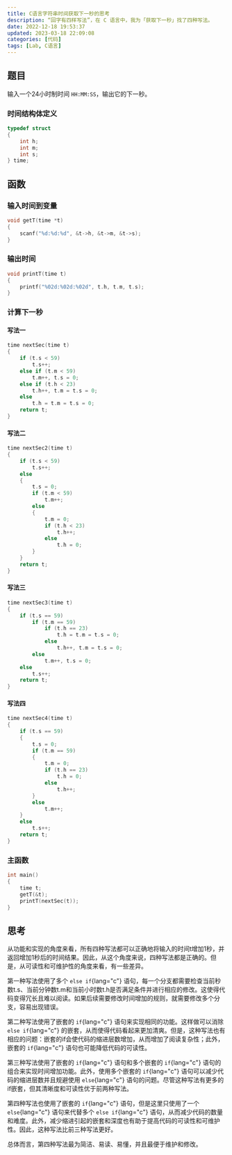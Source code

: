 ```yaml
---
title: C语言字符串时间获取下一秒的思考
description: “回字有四样写法”，在 C 语言中，我为「获取下一秒」找了四种写法。
date: 2022-12-18 19:53:37
updated: 2023-03-18 22:09:08
categories: [代码]
tags: [Lab, C语言]
---
```


## 题目

输入一个24小时制时间 `HH:MM:SS`，输出它的下一秒。

### 时间结构体定义

```c
typedef struct
{
    int h;
    int m;
    int s;
} time;
```

## 函数

### 输入时间到变量

```c
void getT(time *t)
{
    scanf("%d:%d:%d", &t->h, &t->m, &t->s);
}
```

### 输出时间

```c
void printT(time t)
{
    printf("%02d:%02d:%02d", t.h, t.m, t.s);
}
```

### 计算下一秒

#### 写法一

```c
time nextSec(time t)
{
    if (t.s < 59)
        t.s++;
    else if (t.m < 59)
        t.m++, t.s = 0;
    else if (t.h < 23)
        t.h++, t.m = t.s = 0;
    else
        t.h = t.m = t.s = 0;
    return t;
}
```

#### 写法二

```c
time nextSec2(time t)
{
    if (t.s < 59)
        t.s++;
    else
    {
        t.s = 0;
        if (t.m < 59)
            t.m++;
        else
        {
            t.m = 0;
            if (t.h < 23)
                t.h++;
            else
                t.h = 0;
        }
    }
    return t;
}
```

#### 写法三

```c
time nextSec3(time t)
{
    if (t.s == 59)
        if (t.m == 59)
            if (t.h == 23)
                t.h = t.m = t.s = 0;
            else
                t.h++, t.m = t.s = 0;
        else
            t.m++, t.s = 0;
    else
        t.s++;
    return t;
}
```

#### 写法四

```c
time nextSec4(time t)
{
    if (t.s == 59)
    {
        t.s = 0;
        if (t.m == 59)
        {
            t.m = 0;
            if (t.h == 23)
                t.h = 0;
            else
                t.h++;
        }
        else
            t.m++;
    }
    else
        t.s++;
    return t;
}
```

### 主函数

```c
int main()
{
    time t;
    getT(&t);
    printT(nextSec(t));
}
```

## 思考

从功能和实现的角度来看，所有四种写法都可以正确地将输入的时间t增加1秒，并返回增加1秒后的时间结果。因此，从这个角度来说，四种写法都是正确的。但是，从可读性和可维护性的角度来看，有一些差异。

第一种写法使用了多个 `else if`{lang="c"} 语句，每一个分支都需要检查当前秒数t.s、当前分钟数t.m和当前小时数t.h是否满足条件并进行相应的修改。这使得代码变得冗长且难以阅读。如果后续需要修改时间增加的规则，就需要修改多个分支，容易出现错误。

第二种写法使用了嵌套的 `if`{lang="c"} 语句来实现相同的功能。这样做可以消除 `else if`{lang="c"} 的嵌套，从而使得代码看起来更加清爽。但是，这种写法也有相应的问题：嵌套的if会使代码的缩进层数增加，从而增加了阅读复杂性；此外，嵌套的 `if`{lang="c"} 语句也可能降低代码的可读性。

第三种写法使用了嵌套的 `if`{lang="c"} 语句和多个嵌套的 `if`{lang="c"} 语句的组合来实现时间增加功能。此外，使用多个嵌套的 `if`{lang="c"} 语句可以减少代码的缩进层数并且规避使用 `else`{lang="c"} 语句的问题。尽管这种写法有更多的if嵌套，但其清晰度和可读性优于前两种写法。

第四种写法也使用了嵌套的 `if`{lang="c"} 语句，但是这里只使用了一个 `else`{lang="c"} 语句来代替多个 `else if`{lang="c"} 语句，从而减少代码的数量和难度。此外，减少缩进引起的嵌套和深度也有助于提高代码的可读性和可维护性。因此，这种写法比前三种写法更好。

总体而言，第四种写法最为简洁、易读、易懂，并且最便于维护和修改。
